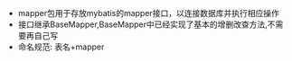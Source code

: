 - mapper包用于存放mybatis的mapper接口，以连接数据库并执行相应操作
- 接口继承BaseMapper,BaseMapper中已经实现了基本的增删改查方法,不需要再自己写
- 命名规范: 表名+mapper